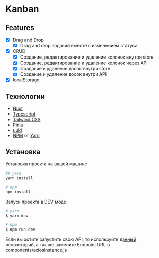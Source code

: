 # Kanban

## Features

- [x] Drag and Drop
  - [x] Drag and drop заданий вместе с изменением статуса
- [x] CRUD
  - [x] Создание, редактирование и удаление колонок внутри store
  - [x] Создание, редактирование и удаление колонок через API
  - [x] Создание и удаление досок внутри store
  - [x] Создание и удаление досок внутри API
- [x] localStorage

## Технологии

- [Nuxt](https://nuxt.com/)
- [Typescript](https://www.typescriptlang.org/)
- [Tailwind CSS](https://tailwindcss.com)
- [Pinia](https://pinia.vuejs.org/)
- [uuid](https://github.com/uuidjs/uuid)
- [NPM](https://www.npmjs.com/) or [Yarn](https://yarnpkg.com/)

## Установка

Установка проекта на вашей машине

```bash
## yarn
yarn install

# npm
npm install
```

Запуск проекта в DEV моде

```bash
# yarn
$ yarn dev

# npm
$ npm run dev
```

Если вы хотите запустить свою API, то используйте [данный](https://github.com/DTPlayer/learnTechBackendFirstStep) репозиторий, а так же замените Endpoint URL в components/axiosInstance.js
